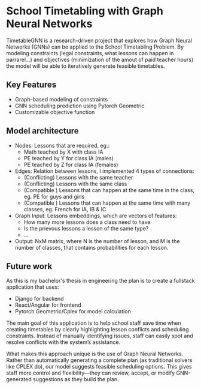 # School Timetabling with Graph Neural Networks

TimetableGNN is a research-driven project that explores how Graph Neural Networks (GNNs) can be applied to the School Timetabling Problem.
By modeling constraints (legal constraints, what lessons can happen in parrarel...) and objectives (minimization of the amout of paid teacher hours)
the model will be able to iteratively generate feasible timetables.

## Key Features
- Graph-based modeling of constraints
- GNN scheduling prediction using Pytorch Geometric
- Customizable objective function

## Model architecture
- Nodes: Lessons that are required, eg.:
    - Math teached by X with class IA
    - PE teached by Y for class IA (males)
    - PE teached by Z for class IA (females)
- Edges: Relation between lessons, I implemented 4 types of connections:
    - (Conflicting) Lessons with the same teacher
    - (Conflicting) Lessons with the same class
    - (Compatible ) Lessons that can happen at the same time in the class, eg. PE for guys and girls
    - (Compatible ) Lessons that can happen at the same time with many classes, eg. French for IA, IB & IC
- Graph Input: Lessons embeddings, which are vectors of features:
    - How many more lessons does a class need to have
    - Is the prievous lessons a lesson of the same type?
    - ...
- Output: NxM matrix, where N is the number of lesson, and M is the number of classes, that contains probabilities for each lesson.

## Future work
As this is my bachelor's thesis in engineering the plan is to create a fullstack application that uses:
- Django for backend
- React/Angular for frontend
- Pytorch Geometric/Cplex for model calculation

The main goal of this application is to help school staff save time when creating timetables by clearly highlighting lesson conflicts and scheduling constraints. Instead of manually identifying issues, staff can easily spot and resolve conflicts with the system’s assistance.

What makes this approach unique is the use of Graph Neural Networks. Rather than automatically generating a complete plan (as traditional solvers like CPLEX do), our model suggests feasible scheduling options. This gives staff more control and flexibility—they can review, accept, or modify GNN-generated suggestions as they build the plan.
